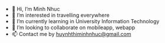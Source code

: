 - 👋 Hi, I’m Minh Nhuc
- 👀 I’m interested in travelling everywhere
- 🌱 I’m currently learning in University Information Technology
- 💞️ I’m looking to collaborate on mobileapp, webapp
- 📫 Contact me by huynhthiminhnhuc@gmail.com

<!---
HuynhThiMinhNhuc/HuynhThiMinhNhuc is a ✨ special ✨ repository because its `README.md` (this file) appears on your GitHub profile.
You can click the Preview link to take a look at your changes.
--->
